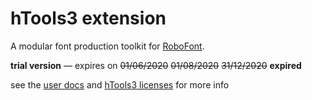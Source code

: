 hTools3 extension
=================

A modular font production toolkit for [RoboFont](http://robofont.com/).

**trial version** — expires on ~~01/06/2020~~ ~~01/08/2020~~ ~~31/12/2020~~ **expired**

see the [user docs](https://hipertipo.gitlab.io/htools3-extension/) and [hTools3 licenses](https://hipertipo.gitlab.io/home/2021/02/06/hTools3-licensing/) for more info
